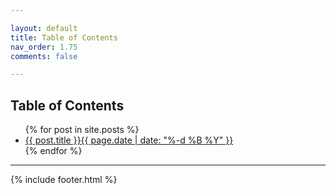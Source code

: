 ```yaml
---

layout: default
title: Table of Contents
nav_order: 1.75
comments: false

---
```


## Table of Contents

<ul>
  {% for post in site.posts %}
    <li>
      <a href="{{ post.url }}">{{ post.title }}{{ page.date | date: "%-d %B %Y" }}</a>
    </li>
  {% endfor %}
</ul>

---

{% include footer.html %}
